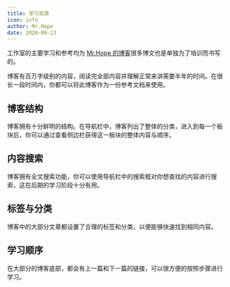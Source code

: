 ```yaml
---
title: 学习资源
icon: info
author: Mr.Hope
date: 2020-09-13
---
```


工作室的主要学习和参考均为 [Mr.Hope 的博客](https://mrhope.site)很多博文也是单独为了培训而书写的。

博客有百万字级别的内容，阅读完全部内容并理解正常来讲需要半年的时间。在很长一段时间内，你都可以将此博客作为一份参考文档来使用。

## 博客结构

博客拥有十分鲜明的结构。在导航栏中，博客列出了整体的分类，进入到每一个板块后，你可以通过查看侧边栏获得这一板块的整体内容与顺序。

## 内容搜索

博客拥有全文搜索功能，你可以使用导航栏中的搜索框对你想查找的内容进行搜索，这在后期的学习阶段十分有用。

## 标签与分类

博客中的大部分文章都设置了合理的标签和分类，以便能够快速找到相同内容。

## 学习顺序

在大部分的博客底部，都会有上一篇和下一篇的链接，可以很方便的按照步骤进行学习。
